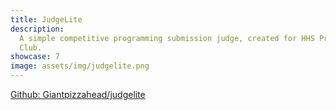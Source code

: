 ```yaml
---
title: JudgeLite
description:
  A simple competitive programming submission judge, created for HHS Programming
  Club.
showcase: 7
image: assets/img/judgelite.png
---
```


[Github: Giantpizzahead/judgelite](https://github.com/Giantpizzahead/judgelite)

